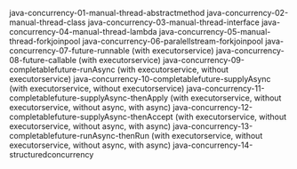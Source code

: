 java-concurrency-01-manual-thread-abstractmethod
java-concurrency-02-manual-thread-class
java-concurrency-03-manual-thread-interface
java-concurrency-04-manual-thread-lambda
java-concurrency-05-manual-thread-forkjoinpool
java-concurrency-06-paralellstream-forkjoinpool
java-concurrency-07-future-runnable (with executorservice)
java-concurrency-08-future-callable (with executorservice)
java-concurrency-09-completablefuture-runAsync (with executorservice, without executorservice)
java-concurrency-10-completablefuture-supplyAsync (with executorservice, without executorservice)
java-concurrency-11-completablefuture-supplyAsync-thenApply (with executorservice, without executorservice, without async, with async)
java-concurrency-12-completablefuture-supplyAsync-thenAccept (with executorservice, without executorservice, without async, with async)
java-concurrency-13-completablefuture-runAsync-thenRun (with executorservice, without executorservice, without async, with async)
java-concurrency-14-structuredconcurrency